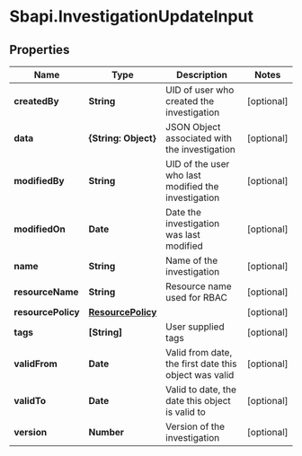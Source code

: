 # Sbapi.InvestigationUpdateInput

## Properties

Name | Type | Description | Notes
------------ | ------------- | ------------- | -------------
**createdBy** | **String** | UID of user who created the investigation | [optional] 
**data** | **{String: Object}** | JSON Object associated with the investigation | [optional] 
**modifiedBy** | **String** | UID of the user who last modified the investigation | [optional] 
**modifiedOn** | **Date** | Date the investigation was last modified | [optional] 
**name** | **String** | Name of the investigation | [optional] 
**resourceName** | **String** | Resource name used for RBAC | [optional] 
**resourcePolicy** | [**ResourcePolicy**](ResourcePolicy.md) |  | [optional] 
**tags** | **[String]** | User supplied tags | [optional] 
**validFrom** | **Date** | Valid from date, the first date this object was valid | [optional] 
**validTo** | **Date** | Valid to date, the date this object is valid to | [optional] 
**version** | **Number** | Version of the investigation | [optional] 


